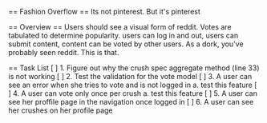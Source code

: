 == Fashion Overflow ==
Its not pinterest. But it's pinterest


== Overview ==
Users should see a visual form of reddit.  Votes are tabulated to determine popularity.
users can log in and out, users can submit content, content can be voted by other users.
As a dork, you've probably seen reddit.  This is that.  





== Task List
[ ]  1. Figure out why the crush spec aggregate method (line 33) is not working
[ ]  2. Test the validation for the vote model 
[ ]  3. A user can see an error when she tries to vote and is not logged in
        a. test this feature
[ ]  4. A user can vote only once per crush
        a. test this feature
[ ]  5. A user can see her proffile page in the navigation once logged in
[ ]  6. A user can see her crushes on her profile page

